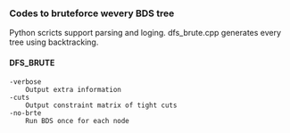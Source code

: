 ### Codes to bruteforce wevery BDS tree

Python scricts support parsing and loging.
dfs_brute.cpp generates every tree using backtracking.

#### DFS_BRUTE
	-verbose
		Output extra information
	-cuts	
		Output constraint matrix of tight cuts
	-no-brte
		Run BDS once for each node	